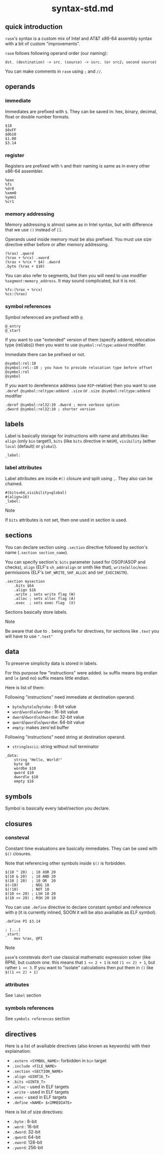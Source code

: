 <div align=center>
    <h1>syntax-std.md</h1>
</div>

## quick introduction

`rasm`'s syntax is a custom mix of Intel and AT&T x86-64 assembly syntax with a bit of custom "improvements".

`rasm` follows following operand order (our naming):

```
dst. (destination) -> src. (source) -> ssrc. (or src2; second source)
```

You can make comments in `rasm` using `;` and `//`.

## operands

### immediate

Immediates are prefixed with `$`. They can be saved in: hex, binary, decimal, float or double number formats.

```
$10
$0xFF
$0b10
$1.00
$3.14
```

### register

Registers are prefixed with `%` and their naming is same as in every other x86-64 assembler.

```
%eax
%fs
%dr0
%xmm0
%ymm1
%cr1
```

### memory addressing

Memory addressing is almost same as in Intel syntax, but with difference that we use `()` instead of `[]`. 

Operands used inside memory must be also prefixed. You must use size directive either before or after memory addressing.

```
(%rax) .qword
(%rax + %rcx) .xword
(%rax + %rcx * $4) .dword
.byte (%rax + $10)
```

You can also refer to segments, but then you will need to use modifier `%segment:memory_address`. It may sound complicated, but it is not.

```
%fs:(%rax + %rcx)
%cs:(%rax)
```

### symbol references

Symbol referenced are prefixed with `@`.

```
@_entry
@_start
```

If you want to use "extended" version of them (specify addend, relocation type (rel/abs)) then you want to use `@symbol:reltype:addend` modifier.

Immediate there can be prefixed or not.

```
@symbol:rel:10
@symbol:rel:-10 ; you have to provide relocation type before offset
@symbol:rel
@symbol
```

If you want to dereference address (use `RIP`-relative) then you want to use `.deref @symbol:reltype:addend .size` or `.size @symbol:reltype:addend` modifier

```
.deref @symbol:rel32:10 .dword ; more verbose option
.dword @symbol:rel32:10 ; shorter version
```

## labels

Label is basically storage for instructions with name and attributes like: `align` (only `bin` target!), `bits` (like `bits` directive in `NASM`), `visibility` (either `local` (default) or `global`).

```
_label:
```

### label attributes

Label attributes are inside `#()` closure and split using `,`. They also can be chained.

```
#(bits=64,visibility=global)
#(align=16)
_label:
```

> [!NOTE]
> If `bits` attributes is not set, then one used in section is used.

## sections

You can declare section using `.section` directive followed by section's name (`.section section_name`).

You can specify section's: `bits` parameter (used for OSOP/ASOP and checks), `align` (ELF's `sh_addralign` or smth like that), `write`/`alloc`/`exec` permissions (ELF's `SHF_WRITE`, `SHF_ALLOC` and `SHF_EXECINSTR`).

```
.section mysection
    .bits $64
    .align $16
    .write ; sets write flag (W)
    .alloc ; sets alloc flag (A)
    .exec  ; sets exec flag  (X)
```

Sections basically store labels.

> [!NOTE]
> Be aware that due to `.` being prefix for directives, for sections like `.text` you will have to use `".text"`

## data

To preserve simplicity data is stored in labels.

For this purpose few "instructions" were added. `be` suffix means big endian and `le` (and no) suffix means little endian.

Here is list of them:

Following "instructions" need immediate at destination operand.

- `byte`/`bytele`/`bytebe` : 8-bit value
- `word`/`wordle`/`wordbe` : 16-bit value
- `dword`/`dwordle`/`dwordbe`: 32-bit value
- `qword`/`qwordle`/`qwordbe`: 64-bit value
- `empty`: makes zero'ed buffer

Following "instructions" need string at destination operand.
- `string`/`ascii`: string without null terminator

```
_data:
    string "Hello, World!"
    byte $0
    wordbe $10
    qword $10
    dwordle $10
    empty $16
```

## symbols

Symbol is basically every label/section you declare.

## closures

### consteval

Constant time evaluations are basically immediates. They can be used with `$()` closures.

Note that referencing other symbols inside `$()` is forbidden.

```
$(10 ^ 20)  ; 10 XOR 20
$(10 & 20)  ; 10 AND 20
$(10 | 20)  ; 10 OR  20
$(~10)      ; NEG 10
$(!10)      ; NOT 10
$(10 << 20) ; LSH 10 20
$(10 >> 20) ; RSH 20 10
```

You can use `.define` directive to declare constant symbol and reference with `@` (it is currently inlined, SOON it will be also availiable as ELF symbol).

```
.define PI $3.14

; [...]
_start:
    mov %rax, @PI
```

> [!NOTE]
> `pasm`'s constevals don't use classical mathematic expression solver (like RPN), but custom one.
> this means that `1 << 2 + 1` is not `(1 << 2) + 1`, but rather `1 << 3`. If you want to "isolate" calculations then put them in `()`
> like `$((1 << 2) + 1)`

### attributes

See `label` section

### symbols references

See `symbols references` section

## directives

Here is a list of availiable directives (also known as keywords) with their explaination:

- `.extern <SYMBOL_NAME>`: forbidden in `bin` target
- `.include <FILE_NAME>`
- `.section <SECTION_NAME>`
- `.align <UINT16_T>`
- `.bits <UINT8_T>`
- `.alloc` - used in ELF targets
- `.write` - used in ELF targets
- `.exec` - used in ELF targets
- `.define <NAME> $<IMMEDIATE>`

Here is list of size directives:

- `.byte` : 8-bit
- `.word` : 16-bit
- `.dword`: 32-bit
- `.qword`: 64-bit
- `.xword`: 128-bit
- `.yword`: 256-bit
